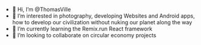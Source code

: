 - 👋 Hi, I’m @ThomasVille
- 👀 I’m interested in photography, developing Websites and Android apps, how to develop our civilization without nuking our planet along the way
- 🌱 I’m currently learning the Remix.run React framework
- 💞️ I’m looking to collaborate on circular economy projects

<!---
ThomasVille/ThomasVille is a ✨ special ✨ repository because its `README.md` (this file) appears on your GitHub profile.
You can click the Preview link to take a look at your changes.
--->
